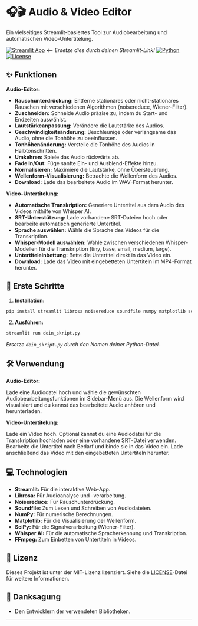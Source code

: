 # 🎧🎬 Audio & Video Editor

Ein vielseitiges Streamlit-basiertes Tool zur Audiobearbeitung und automatischen Video-Untertitelung.

[![Streamlit App](https://static.streamlit.io/badges/streamlit_badge_black_white.svg)](https://share.streamlit.io/audioeditor.streamlit.app)  <-- *Ersetze dies durch deinen Streamlit-Link!*
[![Python](https://img.shields.io/badge/python-3.7+-blue.svg)](https://www.python.org/)
[![License](https://img.shields.io/badge/license-MIT-green.svg)](LICENSE)

## ✨ Funktionen

**Audio-Editor:**

* **Rauschunterdrückung:** Entferne stationäres oder nicht-stationäres Rauschen mit verschiedenen Algorithmen (noisereduce, Wiener-Filter).
* **Zuschneiden:** Schneide Audio präzise zu, indem du Start- und Endzeiten auswählst.
* **Lautstärkeanpassung:** Verändere die Lautstärke des Audios.
* **Geschwindigkeitsänderung:** Beschleunige oder verlangsame das Audio, ohne die Tonhöhe zu beeinflussen.
* **Tonhöhenänderung:** Verstelle die Tonhöhe des Audios in Halbtonschritten.
* **Umkehren:** Spiele das Audio rückwärts ab.
* **Fade In/Out:** Füge sanfte Ein- und Ausblend-Effekte hinzu.
* **Normalisieren:** Maximiere die Lautstärke, ohne Übersteuerung.
* **Wellenform-Visualisierung:** Betrachte die Wellenform des Audios.
* **Download:** Lade das bearbeitete Audio im WAV-Format herunter.

**Video-Untertitelung:**

* **Automatische Transkription:**  Generiere Untertitel aus dem Audio des Videos mithilfe von Whisper AI.
* **SRT-Unterstützung:** Lade vorhandene SRT-Dateien hoch oder bearbeite automatisch generierte Untertitel.
* **Sprache auswählen:** Wähle die Sprache des Videos für die Transkription.
* **Whisper-Modell auswählen:** Wähle zwischen verschiedenen Whisper-Modellen für die Transkription (tiny, base, small, medium, large).
* **Untertiteleinbettung:** Bette die Untertitel direkt in das Video ein.
* **Download:** Lade das Video mit eingebetteten Untertiteln im MP4-Format herunter.


## 🚀 Erste Schritte

1. **Installation:**

```bash
pip install streamlit librosa noisereduce soundfile numpy matplotlib scipy whisper ffmpeg-python
```

2. **Ausführen:**

```bash
streamlit run dein_skript.py
```

*Ersetze `dein_skript.py` durch den Namen deiner Python-Datei.*

## 🛠️ Verwendung

**Audio-Editor:**

Lade eine Audiodatei hoch und wähle die gewünschten Audiobearbeitungsfunktionen im Sidebar-Menü aus. Die Wellenform wird visualisiert und du kannst das bearbeitete Audio anhören und herunterladen.

**Video-Untertitelung:**

Lade ein Video hoch. Optional kannst du eine Audiodatei für die Transkription hochladen oder eine vorhandene SRT-Datei verwenden. Bearbeite die Untertitel nach Bedarf und binde sie in das Video ein.  Lade anschließend das Video mit den eingebetteten Untertiteln herunter.

## 💻 Technologien

* **Streamlit:** Für die interaktive Web-App.
* **Librosa:** Für Audioanalyse und -verarbeitung.
* **Noisereduce:** Für Rauschunterdrückung.
* **Soundfile:** Zum Lesen und Schreiben von Audiodateien.
* **NumPy:** Für numerische Berechnungen.
* **Matplotlib:** Für die Visualisierung der Wellenform.
* **SciPy:** Für die Signalverarbeitung (Wiener-Filter).
* **Whisper AI:** Für die automatische Spracherkennung und Transkription.
* **FFmpeg:** Zum Einbetten von Untertiteln in Videos.


## 📝 Lizenz

Dieses Projekt ist unter der MIT-Lizenz lizenziert. Siehe die [LICENSE](LICENSE)-Datei für weitere Informationen.


## 🙏 Danksagung

* Den Entwicklern der verwendeten Bibliotheken.

---
